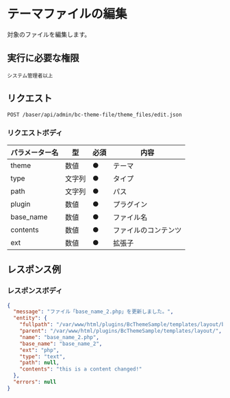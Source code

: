 # テーマファイルの編集

対象のファイルを編集します。

## 実行に必要な権限

```
システム管理者以上
```

## リクエスト
```
POST /baser/api/admin/bc-theme-file/theme_files/edit.json
```

### リクエストボディ

| パラメーター名   | 型   | 必須  | 内容         |
|-----------|-----|-----|------------|
| theme   | 数値  | ●   | テーマ        |
| type   | 文字列 | ●　  | タイプ        |
| path   | 文字列 | ●　  | パス         |
| plugin   | 数値 | ●   | プラグイン      |
| base_name   | 数値 | ●   | ファイル名      |
| contents   | 数値 | ●   | ファイルのコンテンツ |
| ext   | 数値 | ●   | 拡張子        |

## レスポンス例

### レスポンスボディ

```json
{
  "message": "ファイル「base_name_2.php」を更新しました。",
  "entity": {
    "fullpath": "/var/www/html/plugins/BcThemeSample/templates/layout/base_name_2.php",
    "parent": "/var/www/html/plugins/BcThemeSample/templates/layout/",
    "name": "base_name_2.php",
    "base_name": "base_name_2",
    "ext": "php",
    "type": "text",
    "path": null,
    "contents": "this is a content changed!"
  },
  "errors": null
}

```
